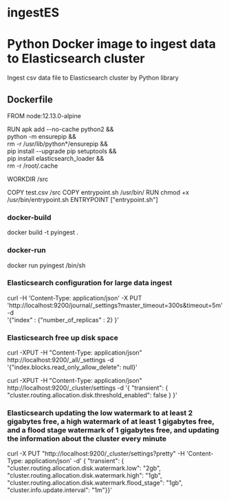 # ingestES

# Python Docker image to ingest data to Elasticsearch cluster
Ingest csv data file to Elasticsearch cluster by Python library

## Dockerfile

FROM node:12.13.0-alpine

RUN apk add --no-cache python2 && \
    python -m ensurepip && \
    rm -r /usr/lib/python*/ensurepip && \
    pip install --upgrade pip setuptools && \
    pip install elasticsearch_loader && \
    rm -r /root/.cache

WORKDIR /src

COPY test.csv /src
COPY entrypoint.sh /usr/bin/
RUN chmod +x /usr/bin/entrypoint.sh
ENTRYPOINT ["entrypoint.sh"]

### docker-build
docker build -t pyingest .

### docker-run
docker run pyingest /bin/sh

### Elasticsearch configuration for large data ingest
curl -H 'Content-Type: application/json' -X PUT 'http://localhost:9200/journal/_settings?master_timeout=300s&timeout=5m' -d \
'{"index" : {"number_of_replicas" : 2} }'

### Elasticsearch free up disk space

curl -XPUT -H "Content-Type: application/json" http://localhost:9200/_all/_settings -d '{"index.blocks.read_only_allow_delete": null}'

curl -XPUT -H "Content-Type: application/json" http://localhost:9200/_cluster/settings -d '{ "transient": { "cluster.routing.allocation.disk.threshold_enabled": false } }'

### Elasticsearch updating the low watermark to at least 2 gigabytes free, a high watermark of at least 1 gigabytes free, and a flood stage watermark of 1 gigabytes free, and updating the information about the cluster every minute

curl -X PUT "http://localhost:9200/_cluster/settings?pretty" -H 'Content-Type: application/json' -d' { "transient": { "cluster.routing.allocation.disk.watermark.low": "2gb", "cluster.routing.allocation.disk.watermark.high": "1gb", "cluster.routing.allocation.disk.watermark.flood_stage": "1gb", "cluster.info.update.interval": "1m"}}'
